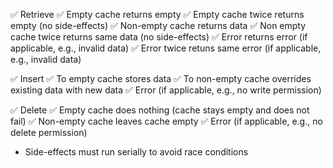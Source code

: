 
✅ Retrieve
    ✅ Empty cache returns empty
    ✅ Empty cache twice returns empty (no side-effects)
    ✅ Non-empty cache returns data
    ✅ Non empty cache twice returns same data (no side-effects)
    ✅ Error returns error (if applicable, e.g., invalid data)
    ✅ Error twice retuns same error (if applicable, e.g., invalid data)
    
✅ Insert
    ✅ To empty cache stores data
    ✅ To non-empty cache overrides existing data with new data
    ✅ Error (if applicable, e.g., no write permission)
    
✅ Delete
    ✅ Empty cache does nothing (cache stays empty and does not fail)
    ✅ Non-empty cache leaves cache empty
    ✅ Error (if applicable, e.g., no delete permission)
    
- Side-effects must run serially to avoid race conditions
